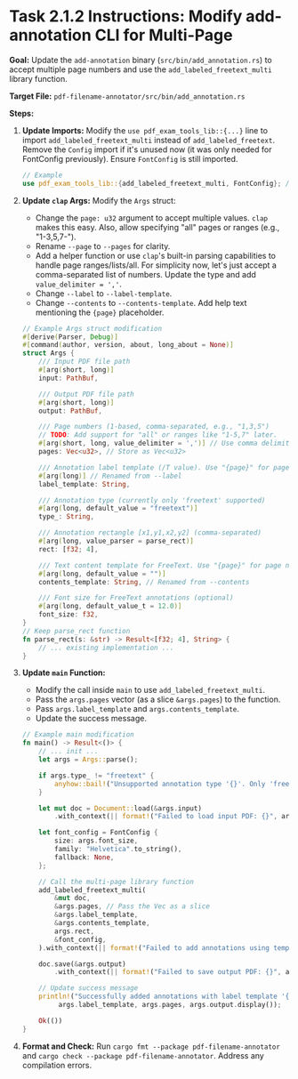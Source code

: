 # Task 2.1.2 Instructions: Modify add-annotation CLI for Multi-Page

**Goal:** Update the `add-annotation` binary (`src/bin/add_annotation.rs`) to accept multiple page numbers and use the `add_labeled_freetext_multi` library function.

**Target File:** `pdf-filename-annotator/src/bin/add_annotation.rs`

**Steps:**

1.  **Update Imports:** Modify the `use pdf_exam_tools_lib::{...}` line to import `add_labeled_freetext_multi` instead of `add_labeled_freetext`. Remove the `Config` import if it's unused now (it was only needed for FontConfig previously). Ensure `FontConfig` is still imported.
    ```rust
    // Example
    use pdf_exam_tools_lib::{add_labeled_freetext_multi, FontConfig}; // Import the multi function
    ```

2.  **Update `clap` Args:** Modify the `Args` struct:
    *   Change the `page: u32` argument to accept multiple values. `clap` makes this easy. Also, allow specifying "all" pages or ranges (e.g., "1-3,5,7-").
    *   Rename `--page` to `--pages` for clarity.
    *   Add a helper function or use `clap`'s built-in parsing capabilities to handle page ranges/lists/all. For simplicity now, let's just accept a comma-separated list of numbers. Update the type and add `value_delimiter = ','`.
    *   Change `--label` to `--label-template`.
    *   Change `--contents` to `--contents-template`. Add help text mentioning the `{page}` placeholder.

    ```rust
    // Example Args struct modification
    #[derive(Parser, Debug)]
    #[command(author, version, about, long_about = None)]
    struct Args {
        /// Input PDF file path
        #[arg(short, long)]
        input: PathBuf,

        /// Output PDF file path
        #[arg(short, long)]
        output: PathBuf,

        /// Page numbers (1-based, comma-separated, e.g., "1,3,5")
        // TODO: Add support for "all" or ranges like "1-5,7" later.
        #[arg(short, long, value_delimiter = ',')] // Use comma delimiter
        pages: Vec<u32>, // Store as Vec<u32>

        /// Annotation label template (/T value). Use "{page}" for page number.
        #[arg(long)] // Renamed from --label
        label_template: String,

        /// Annotation type (currently only 'freetext' supported)
        #[arg(long, default_value = "freetext")]
        type_: String,

        /// Annotation rectangle [x1,y1,x2,y2] (comma-separated)
        #[arg(long, value_parser = parse_rect)]
        rect: [f32; 4],

        /// Text content template for FreeText. Use "{page}" for page number.
        #[arg(long, default_value = "")]
        contents_template: String, // Renamed from --contents

        /// Font size for FreeText annotations (optional)
        #[arg(long, default_value_t = 12.0)]
        font_size: f32,
    }
    // Keep parse_rect function
    fn parse_rect(s: &str) -> Result<[f32; 4], String> {
        // ... existing implementation ...
    }
    ```

3.  **Update `main` Function:**
    *   Modify the call inside `main` to use `add_labeled_freetext_multi`.
    *   Pass the `args.pages` vector (as a slice `&args.pages`) to the function.
    *   Pass `args.label_template` and `args.contents_template`.
    *   Update the success message.

    ```rust
    // Example main modification
    fn main() -> Result<()> {
        // ... init ...
        let args = Args::parse();

        if args.type_ != "freetext" {
            anyhow::bail!("Unsupported annotation type '{}'. Only 'freetext' is currently supported.", args.type_);
        }

        let mut doc = Document::load(&args.input)
            .with_context(|| format!("Failed to load input PDF: {}", args.input.display()))?;

        let font_config = FontConfig {
            size: args.font_size,
            family: "Helvetica".to_string(),
            fallback: None,
        };

        // Call the multi-page library function
        add_labeled_freetext_multi(
            &mut doc,
            &args.pages, // Pass the Vec as a slice
            &args.label_template,
            &args.contents_template,
            args.rect,
            &font_config,
        ).with_context(|| format!("Failed to add annotations using template '{}'", args.label_template))?;

        doc.save(&args.output)
            .with_context(|| format!("Failed to save output PDF: {}", args.output.display()))?;

        // Update success message
        println!("Successfully added annotations with label template '{}' to pages {:?} in {}",
             args.label_template, args.pages, args.output.display());

        Ok(())
    }
    ```

4.  **Format and Check:** Run `cargo fmt --package pdf-filename-annotator` and `cargo check --package pdf-filename-annotator`. Address any compilation errors.